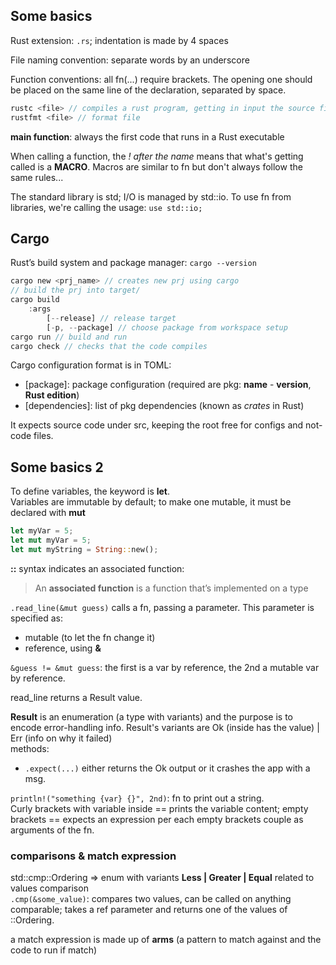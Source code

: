 ## Some basics

Rust extension: `.rs`; indentation is made by 4 spaces

File naming convention: separate words by an underscore

Function conventions: all fn(...) require brackets. The opening one should be placed on the same line of the declaration, separated by space.

```rust
rustc <file> // compiles a rust program, getting in input the source file
rustfmt <file> // format file
```

**main function**: always the first code that runs in a Rust executable

When calling a function, the _! after the name_ means that what's getting called is a **MACRO**. Macros are similar to fn but don't always follow the same rules...

The standard library is std; I/O is managed by std::io. To use fn from libraries, we're calling the usage:
`use std::io;`

## Cargo

Rust’s build system and package manager: `cargo --version`

```rust
cargo new <prj_name> // creates new prj using cargo
// build the prj into target/
cargo build 
    :args
        [--release] // release target
        [-p, --package] // choose package from workspace setup  
cargo run // build and run
cargo check // checks that the code compiles
```

Cargo configuration format is in TOML:

- [package]: package configuration (required are pkg: **name** - **version**, **Rust edition**)
- [dependencies]: list of pkg dependencies (known as _crates_ in Rust)

It expects source code under src, keeping the root free for configs and not-code files.

## Some basics 2

To define variables, the keyword is **let**.  
Variables are immutable by default; to make one mutable, it must be declared with **mut**

```rust
let myVar = 5;
let mut myVar = 5;
let mut myString = String::new();
```

**::** syntax indicates an associated function:

> An **associated function** is a function that’s implemented on a type

`.read_line(&mut guess)` calls a fn, passing a parameter. This parameter is specified as:

- mutable (to let the fn change it)
- reference, using **&**

`&guess != &mut guess`: the first is a var by reference, the 2nd a mutable var by reference.

read_line returns a Result value.  

**Result** is an enumeration (a type with variants) and the purpose is to encode error-handling info. Result's variants are Ok (inside has the value) | Err (info on why it failed)  
methods:

- `.expect(...)` either returns the Ok output or it crashes the app with a msg.

`println!("something {var} {}", 2nd)`: fn to print out a string.  
Curly brackets with variable inside == prints the variable content; 
empty brackets == expects an expression per each empty brackets couple as arguments of the fn.

### comparisons & **match** expression

std::cmp::Ordering => enum with variants **Less | Greater | Equal** related to values comparison  
`.cmp(&some_value)`: compares two values, can be called on anything comparable; takes a ref parameter and returns one of the values of ::Ordering.

a match expression is made up of **arms** (a pattern to match against and the code to run if match)
